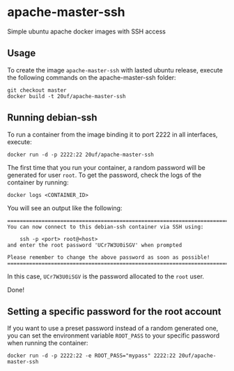 apache-master-ssh
============

Simple ubuntu apache docker images with SSH access


Usage
-----

To create the image `apache-master-ssh` with lasted ubuntu release, 
execute the following commands on the apache-master-ssh folder:

    git checkout master
    docker build -t 20uf/apache-master-ssh

Running debian-ssh
--------------------

To run a container from the image binding it to port 2222 in all interfaces, execute:

	docker run -d -p 2222:22 20uf/apache-master-ssh

The first time that you run your container, a random password will be generated
for user `root`. To get the password, check the logs of the container by running:

	docker logs <CONTAINER_ID>

You will see an output like the following:

	========================================================================
	You can now connect to this debian-ssh container via SSH using:

	    ssh -p <port> root@<host>
	and enter the root password 'UCr7W3U0iSGV' when prompted

	Please remember to change the above password as soon as possible!
	========================================================================

In this case, `UCr7W3U0iSGV` is the password allocated to the `root` user.

Done!


Setting a specific password for the root account
------------------------------------------------

If you want to use a preset password instead of a random generated one, you can
set the environment variable `ROOT_PASS` to your specific password when running the container:

	docker run -d -p 2222:22 -e ROOT_PASS="mypass" 2222:22 20uf/apache-master-ssh

